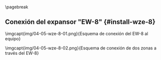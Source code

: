 \pagebreak

## Conexión del expansor "EW-8" {#install-wze-8}

\imgcapt{img/04-05-wze-8-01.png}{Esquema de conexión del EW-8 al equipo}

\imgcapt{img/04-05-wze-8-02.png}{Esquema de conexión de dos zonas a través del EW-8}

